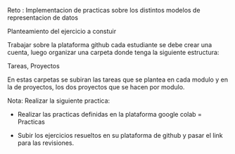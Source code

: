 Reto : Implementacion de practicas sobre los distintos modelos de representacion de datos

Planteamiento del ejercicio a constuir

Trabajar sobre la plataforma github cada estudiante se debe crear una cuenta, luego organizar una carpeta donde tenga la siguiente estructura:

Tareas, Proyectos

En estas carpetas se subiran las tareas que se plantea en cada modulo y en la de proyectos, los dos proyectos que se hacen por modulo.

Nota: Realizar la siguiente practica:

- Realizar las practicas definidas en la plataforma google colab = Practicas

- Subir los ejercicios resueltos en su plataforma de github y pasar el link para las revisiones.